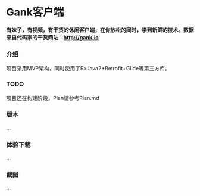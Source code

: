# Gank客户端

**有妹子，有视频，有干货的休闲客户端，在你放松的同时，学到新鲜的技术。数据来自代码家的干货网站：http://gank.io**

### 介绍

项目采用MVP架构，同时使用了RxJava2+Retrofit+Glide等第三方库。

### TODO

项目还在构建阶段，Plan请参考Plan.md

### 版本

...

### 体验下载

...

### 截图

...

